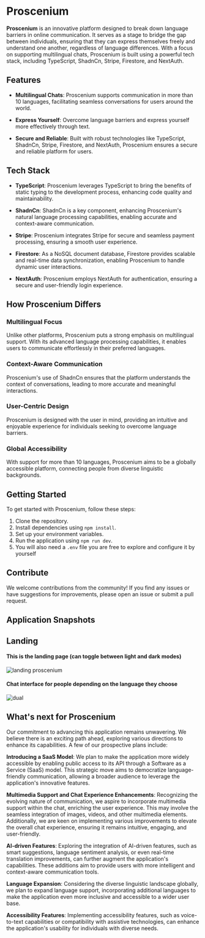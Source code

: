 # Proscenium 

**Proscenium** is an innovative platform designed to break down language barriers in online communication. It serves as a stage to bridge the gap between individuals, ensuring that they can express themselves freely and understand one another, regardless of language differences. With a focus on supporting multilingual chats, Proscenium is built using a powerful tech stack, including TypeScript, ShadnCn, Stripe, Firestore, and NextAuth.

## Features

- **Multilingual Chats**: Proscenium supports communication in more than 10 languages, facilitating seamless conversations for users around the world.
    
- **Express Yourself**: Overcome language barriers and express yourself more effectively through text.
    
- **Secure and Reliable**: Built with robust technologies like TypeScript, ShadnCn, Stripe, Firestore, and NextAuth, Proscenium ensures a secure and reliable platform for users.
    

## Tech Stack

- **TypeScript**: Proscenium leverages TypeScript to bring the benefits of static typing to the development process, enhancing code quality and maintainability.
    
- **ShadnCn**: ShadnCn is a key component, enhancing Proscenium's natural language processing capabilities, enabling accurate and context-aware communication.
    
- **Stripe**: Proscenium integrates Stripe for secure and seamless payment processing, ensuring a smooth user experience.
    
- **Firestore**: As a NoSQL document database, Firestore provides scalable and real-time data synchronization, enabling Proscenium to handle dynamic user interactions.
    
- **NextAuth**: Proscenium employs NextAuth for authentication, ensuring a secure and user-friendly login experience.
    

## How Proscenium Differs

### Multilingual Focus

Unlike other platforms, Proscenium puts a strong emphasis on multilingual support. With its advanced language processing capabilities, it enables users to communicate effortlessly in their preferred languages.

### Context-Aware Communication

Proscenium's use of ShadnCn ensures that the platform understands the context of conversations, leading to more accurate and meaningful interactions.

### User-Centric Design

Proscenium is designed with the user in mind, providing an intuitive and enjoyable experience for individuals seeking to overcome language barriers.

### Global Accessibility

With support for more than 10 languages, Proscenium aims to be a globally accessible platform, connecting people from diverse linguistic backgrounds.

## Getting Started

To get started with Proscenium, follow these steps:

1. Clone the repository.
2. Install dependencies using `npm install`.
3. Set up your environment variables.
4. Run the application using `npm run dev`.
5. You will also need a `.env` file you are free to explore and configure it by yourself

## Contribute

We welcome contributions from the community! If you find any issues or have suggestions for improvements, please open an issue or submit a pull request.


## Application Snapshots

## Landing

#### This is the landing page (can toggle between light and dark modes)
![landing proscenium](https://github.com/anonymousknight07/proscenium/assets/68043860/046303e3-17fd-44a0-831d-41bb7399c0fb)

#### Chat interface for people depending on the language they choose
![dual](https://github.com/anonymousknight07/proscenium/assets/68043860/58efb733-651f-4aeb-9904-02cade61ae10)

## What's next for Proscenium 
Our commitment to advancing this application remains unwavering. We believe there is an exciting path ahead, exploring various directions to enhance its capabilities. A few of our prospective plans include:

**Introducing a SaaS Model**: We plan to make the application more widely accessible by enabling public access to its API through a Software as a Service (SaaS) model. This strategic move aims to democratize language-friendly communication, allowing a broader audience to leverage the application's innovative features.

**Multimedia Support and Chat Experience Enhancements**: Recognizing the evolving nature of communication, we aspire to incorporate multimedia support within the chat, enriching the user experience. This may involve the seamless integration of images, videos, and other multimedia elements. Additionally, we are keen on implementing various improvements to elevate the overall chat experience, ensuring it remains intuitive, engaging, and user-friendly.

**AI-driven Features**: Exploring the integration of AI-driven features, such as smart suggestions, language sentiment analysis, or even real-time translation improvements, can further augment the application's capabilities. These additions aim to provide users with more intelligent and context-aware communication tools.

**Language Expansion**: Considering the diverse linguistic landscape globally, we plan to expand language support, incorporating additional languages to make the application even more inclusive and accessible to a wider user base.

**Accessibility Features**: Implementing accessibility features, such as voice-to-text capabilities or compatibility with assistive technologies, can enhance the application's usability for individuals with diverse needs.
